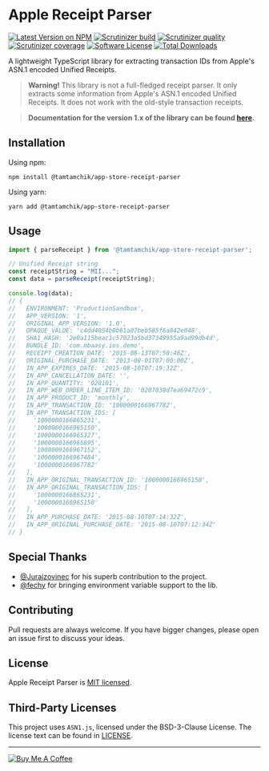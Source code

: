 # Apple Receipt Parser

[![Latest Version on NPM][ico-version]][link-npm]
[![Scrutinizer build][ico-scrutinizer-build]][link-scrutinizer]
[![Scrutinizer quality][ico-scrutinizer-quality]][link-scrutinizer]
[![Scrutinizer coverage][ico-scrutinizer-coverage]][link-scrutinizer]
[![Software License][ico-license]](./LICENSE)
[![Total Downloads][ico-downloads]][link-downloads]

A lightweight TypeScript library for extracting transaction IDs from Apple's ASN.1 encoded Unified Receipts.

> **Warning!** This library is not a full-fledged receipt parser. 
> It only extracts some information from Apple's ASN.1 encoded Unified Receipts.
> It does not work with the old-style transaction receipts.

> **Documentation for the version 1.x of the library can be found [here](https://github.com/tamtamchik/app-store-receipt-parser/tree/1.x/README.md).**

## Installation

Using npm:

```shell
npm install @tamtamchik/app-store-receipt-parser
```

Using yarn:

```shell
yarn add @tamtamchik/app-store-receipt-parser
```

## Usage

```typescript
import { parseReceipt } from '@tamtamchik/app-store-receipt-parser';

// Unified Receipt string 
const receiptString = "MII...";
const data = parseReceipt(receiptString);

console.log(data);
// {
//   ENVIRONMENT: 'ProductionSandbox',
//   APP_VERSION: '1',
//   ORIGINAL_APP_VERSION: '1.0',
//   OPAQUE_VALUE: 'c4dd4054b0b61a07beb585f6a842e048',
//   SHA1_HASH: '2e0a115beac1c57023a5bd37349955a9ad99db4d',
//   BUNDLE_ID: 'com.mbaasy.ios.demo',
//   RECEIPT_CREATION_DATE: '2015-08-13T07:50:46Z',
//   ORIGINAL_PURCHASE_DATE: '2013-08-01T07:00:00Z',
//   IN_APP_EXPIRES_DATE: '2015-08-10T07:19:32Z',
//   IN_APP_CANCELLATION_DATE: '',
//   IN_APP_QUANTITY: '020101',
//   IN_APP_WEB_ORDER_LINE_ITEM_ID: '0207038d7ea69472c9',
//   IN_APP_PRODUCT_ID: 'monthly',
//   IN_APP_TRANSACTION_ID: '1000000166967782',
//   IN_APP_TRANSACTION_IDS: [
//     '1000000166865231',
//     '1000000166965150',
//     '1000000166965327',
//     '1000000166965895',
//     '1000000166967152',
//     '1000000166967484',
//     '1000000166967782'
//   ],
//   IN_APP_ORIGINAL_TRANSACTION_ID: '1000000166965150',
//   IN_APP_ORIGINAL_TRANSACTION_IDS: [
//     '1000000166865231',
//     '1000000166965150'
//   ],
//   IN_APP_PURCHASE_DATE: '2015-08-10T07:14:32Z',
//   IN_APP_ORIGINAL_PURCHASE_DATE: '2015-08-10T07:12:34Z'
// }
```

## Special Thanks

- [@Jurajzovinec](https://github.com/Jurajzovinec) for his superb contribution to the project.
- [@fechy](https://github.com/fechy) for bringing environment variable support to the lib.

## Contributing

Pull requests are always welcome. If you have bigger changes, please open an issue first to discuss your ideas.

## License

Apple Receipt Parser is [MIT licensed](./LICENSE).

## Third-Party Licenses

This project uses `ASN1.js`, licensed under the BSD-3-Clause License. The license text can be found in [LICENSE](./LICENSE).

---
[![Buy Me A Coffee][ico-coffee]][link-coffee]

[ico-coffee]: https://img.shields.io/badge/Buy%20Me%20A-Coffee-%236F4E37.svg?style=flat-square
[ico-version]: https://img.shields.io/npm/v/@tamtamchik/app-store-receipt-parser.svg?style=flat-square
[ico-license]: https://img.shields.io/npm/l/@tamtamchik/app-store-receipt-parser.svg?style=flat-square
[ico-downloads]: https://img.shields.io/npm/dt/@tamtamchik/app-store-receipt-parser.svg?style=flat-square
[ico-scrutinizer-build]: https://img.shields.io/scrutinizer/build/g/tamtamchik/app-store-receipt-parser/main.svg?style=flat-square
[ico-scrutinizer-quality]: https://img.shields.io/scrutinizer/quality/g/tamtamchik/app-store-receipt-parser/main.svg?style=flat-square
[ico-scrutinizer-coverage]: https://img.shields.io/scrutinizer/coverage/g/tamtamchik/app-store-receipt-parser/main.svg?style=flat-square

[link-coffee]: https://www.buymeacoffee.com/tamtamchik
[link-npm]: https://www.npmjs.com/package/@tamtamchik/app-store-receipt-parser
[link-downloads]: https://www.npmjs.com/package/@tamtamchik/app-store-receipt-parser
[link-scrutinizer]: https://scrutinizer-ci.com/g/tamtamchik/app-store-receipt-parser/
